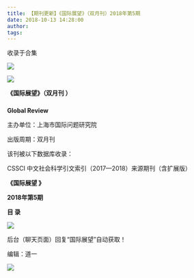 ```yaml
---
title: 【期刊更新】《国际展望》（双月刊）2018年第5期
date: 2018-10-13 14:28:00
author: 
tags: 
---
```



收录于合集

![](/images/3594/2.gif)

  

  

![](/images/3594/3.png)

**《国际展望》（双月刊 ）**

###

###

###

 **Global Review**

主办单位：上海市国际问题研究院

出版周期：双月刊

该刊被以下数据库收录：

CSSCI 中文社会科学引文索引（2017—2018）来源期刊（含扩展版）

 **《国际展望 》**

 **2018年第5期**

 **目 录**

 **![](/images/3594/4.png)**

后台（聊天页面）回复“国际展望”自动获取！  

  

编辑：道一

![](/images/3594/5.gif)

  

